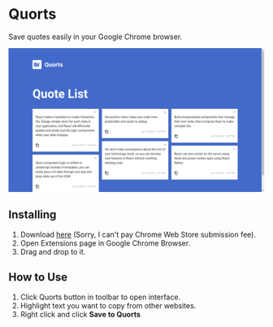 # Quorts

Save quotes easily in your Google Chrome browser.

![img](./res/screenshot.png)

## Installing

1. Download [here](https://github.com/gattigaga/quorts/releases/tag/1.0.0) (Sorry, I can't pay Chrome Web Store submission fee).
2. Open Extensions page in Google Chrome Browser.
3. Drag and drop to it.

## How to Use

1. Click Quorts button in toolbar to open interface.
2. Highlight text you want to copy from other websites.
3. Right click and click **Save to Quorts**